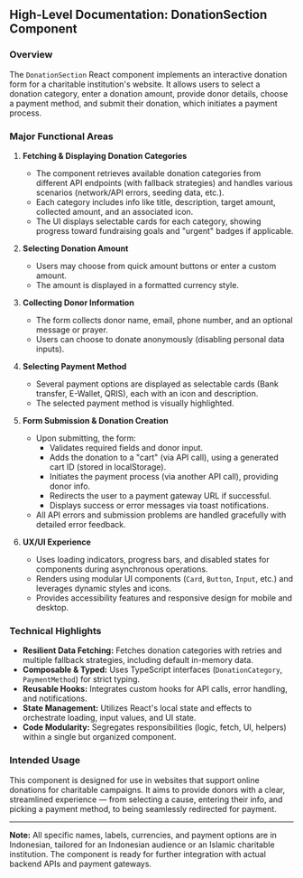 ## High-Level Documentation: DonationSection Component

### Overview

The `DonationSection` React component implements an interactive donation form for a charitable institution's website. It allows users to select a donation category, enter a donation amount, provide donor details, choose a payment method, and submit their donation, which initiates a payment process.

### Major Functional Areas

1. **Fetching & Displaying Donation Categories**
   - The component retrieves available donation categories from different API endpoints (with fallback strategies) and handles various scenarios (network/API errors, seeding data, etc.).
   - Each category includes info like title, description, target amount, collected amount, and an associated icon.
   - The UI displays selectable cards for each category, showing progress toward fundraising goals and "urgent" badges if applicable.

2. **Selecting Donation Amount**
   - Users may choose from quick amount buttons or enter a custom amount.
   - The amount is displayed in a formatted currency style.

3. **Collecting Donor Information**
   - The form collects donor name, email, phone number, and an optional message or prayer.
   - Users can choose to donate anonymously (disabling personal data inputs).

4. **Selecting Payment Method**
   - Several payment options are displayed as selectable cards (Bank transfer, E-Wallet, QRIS), each with an icon and description.
   - The selected payment method is visually highlighted.

5. **Form Submission & Donation Creation**
   - Upon submitting, the form:
     - Validates required fields and donor input.
     - Adds the donation to a "cart" (via API call), using a generated cart ID (stored in localStorage).
     - Initiates the payment process (via another API call), providing donor info.
     - Redirects the user to a payment gateway URL if successful.
     - Displays success or error messages via toast notifications.
   - All API errors and submission problems are handled gracefully with detailed error feedback.

6. **UX/UI Experience**
   - Uses loading indicators, progress bars, and disabled states for components during asynchronous operations.
   - Renders using modular UI components (`Card`, `Button`, `Input`, etc.) and leverages dynamic styles and icons.
   - Provides accessibility features and responsive design for mobile and desktop.

### Technical Highlights

- **Resilient Data Fetching:** Fetches donation categories with retries and multiple fallback strategies, including default in-memory data.
- **Composable & Typed:** Uses TypeScript interfaces (`DonationCategory`, `PaymentMethod`) for strict typing.
- **Reusable Hooks:** Integrates custom hooks for API calls, error handling, and notifications.
- **State Management:** Utilizes React's local state and effects to orchestrate loading, input values, and UI state.
- **Code Modularity:** Segregates responsibilities (logic, fetch, UI, helpers) within a single but organized component.

### Intended Usage

This component is designed for use in websites that support online donations for charitable campaigns. It aims to provide donors with a clear, streamlined experience — from selecting a cause, entering their info, and picking a payment method, to being seamlessly redirected for payment.

---

**Note:** All specific names, labels, currencies, and payment options are in Indonesian, tailored for an Indonesian audience or an Islamic charitable institution. The component is ready for further integration with actual backend APIs and payment gateways.
